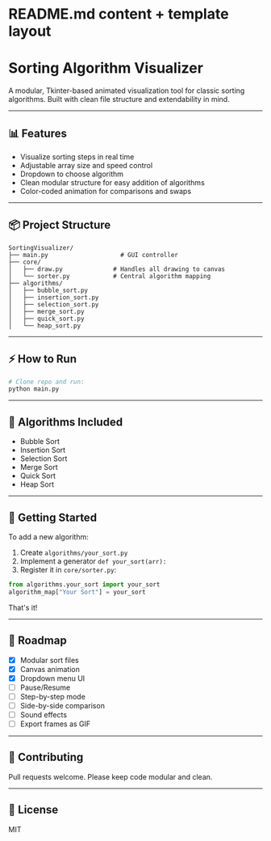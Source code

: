 # README.md content + template layout

# Sorting Algorithm Visualizer

A modular, Tkinter-based animated visualization tool for classic sorting algorithms. Built with clean file structure and extendability in mind.

---

## 📊 Features

- Visualize sorting steps in real time
- Adjustable array size and speed control
- Dropdown to choose algorithm
- Clean modular structure for easy addition of algorithms
- Color-coded animation for comparisons and swaps

---

## 📦 Project Structure

```plaintext
SortingVisualizer/
├── main.py                    # GUI controller
├── core/
│   ├── draw.py              # Handles all drawing to canvas
│   └── sorter.py            # Central algorithm mapping
├── algorithms/
│   ├── bubble_sort.py
│   ├── insertion_sort.py
│   ├── selection_sort.py
│   ├── merge_sort.py
│   ├── quick_sort.py
│   └── heap_sort.py
```

---

## ⚡ How to Run

```bash
# Clone repo and run:
python main.py
```

---

## 🔢 Algorithms Included

- Bubble Sort
- Insertion Sort
- Selection Sort
- Merge Sort
- Quick Sort
- Heap Sort

---

## 🚀 Getting Started

To add a new algorithm:
1. Create `algorithms/your_sort.py`
2. Implement a generator `def your_sort(arr):`
3. Register it in `core/sorter.py`:
```python
from algorithms.your_sort import your_sort
algorithm_map["Your Sort"] = your_sort
```

That's it!

---

## 🌈 Roadmap

- [x] Modular sort files
- [x] Canvas animation
- [x] Dropdown menu UI
- [ ] Pause/Resume
- [ ] Step-by-step mode
- [ ] Side-by-side comparison
- [ ] Sound effects
- [ ] Export frames as GIF

---

## 💪 Contributing

Pull requests welcome. Please keep code modular and clean.

---

## 🚀 License

MIT
